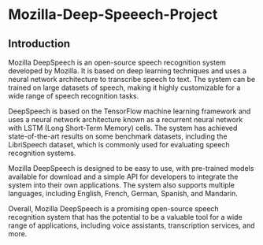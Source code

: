 # Mozilla-Deep-Speeech-Project

## Introduction

Mozilla DeepSpeech is an open-source speech recognition system developed by Mozilla. It is based on deep learning techniques and uses a neural network architecture to transcribe speech to text. The system can be trained on large datasets of speech, making it highly customizable for a wide range of speech recognition tasks.

DeepSpeech is based on the TensorFlow machine learning framework and uses a neural network architecture known as a recurrent neural network with LSTM (Long Short-Term Memory) cells. The system has achieved state-of-the-art results on some benchmark datasets, including the LibriSpeech dataset, which is commonly used for evaluating speech recognition systems.

Mozilla DeepSpeech is designed to be easy to use, with pre-trained models available for download and a simple API for developers to integrate the system into their own applications. The system also supports multiple languages, including English, French, German, Spanish, and Mandarin.

Overall, Mozilla DeepSpeech is a promising open-source speech recognition system that has the potential to be a valuable tool for a wide range of applications, including voice assistants, transcription services, and more.
